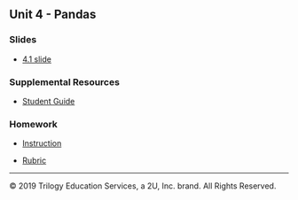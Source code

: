 ## Unit 4 - Pandas

### Slides

* [4.1 slide](https://docs.google.com/presentation/d/1j7jRO2rmGlzStxqgHDOZRPKMT9F5AKb66WqXxEK9y7Q/edit#slide=id.g6ebd1097aa_0_1068)


### Supplemental Resources

* [Student Guide](Supplemental/StudentGuide.md)


### Homework
* [Instruction](../../02-Homework/04-Pandas/Instructions/README.md)

* [Rubric](../../02-Homework/04-Pandas/Instructions/FinTech%20Unit%204%20Homework%20Grading%20Rubric.pdf)

------

© 2019 Trilogy Education Services, a 2U, Inc. brand. All Rights Reserved.

